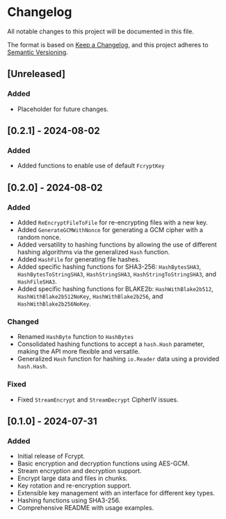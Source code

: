# Changelog

All notable changes to this project will be documented in this file.

The format is based on [Keep a Changelog](https://keepachangelog.com/en/1.0.0/),
and this project adheres to [Semantic Versioning](https://semver.org/spec/v2.0.0.html).

## [Unreleased]

### Added
- Placeholder for future changes.

## [0.2.1] - 2024-08-02

### Added

- Added functions to enable use of default `FcryptKey`

## [0.2.0] - 2024-08-02

### Added

- Added `ReEncryptFileToFile` for re-encrypting files with a new key.
- Added `GenerateGCMWithNonce` for generating a GCM cipher with a random nonce.
- Added versatility to hashing functions by allowing the use of different hashing algorithms via the generalized `Hash` function.
- Added `HashFile` for generating file hashes.
- Added specific hashing functions for SHA3-256: `HashBytesSHA3`, `HashBytesToStringSHA3`, `HashStringSHA3`, `HashStringToStringSHA3`, and `HashFileSHA3`.
- Added specific hashing functions for BLAKE2b: `HashWithBlake2b512`, `HashWithBlake2b512NoKey`, `HashWithBlake2b256`, and `HashWithBlake2b256NoKey`.

### Changed

- Renamed `HashByte` function to `HashBytes`
- Consolidated hashing functions to accept a `hash.Hash` parameter, making the API more flexible and versatile.
- Generalized `Hash` function for hashing `io.Reader` data using a provided `hash.Hash`.

### Fixed

- Fixed `StreamEncrypt` and `StreamDecrypt` CipherIV issues.

## [0.1.0] - 2024-07-31

### Added

- Initial release of Fcrypt.
- Basic encryption and decryption functions using AES-GCM.
- Stream encryption and decryption support.
- Encrypt large data and files in chunks.
- Key rotation and re-encryption support.
- Extensible key management with an interface for different key types.
- Hashing functions using SHA3-256.
- Comprehensive README with usage examples.
